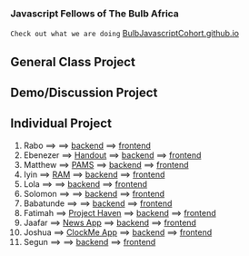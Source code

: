 ### Javascript Fellows of The Bulb Africa
`Check out what we are doing` [BulbJavascriptCohort.github.io](https://bulbjavascriptcohort.github.io/)

## General Class Project


## Demo/Discussion Project

## Individual Project
1. Rabo ==>  ==> [backend]() ==> [frontend]() 
2. Ebenezer ==> [Handout](https://wirehaired-mitten-09e.notion.site/HandOut-2dd9e195ca074b459dba4c5876f7f8bb) ==> [backend]() ==> [frontend]() 
3. Matthew ==> [PAMS](https://www.notion.so/martmal/PAMS-92d047e2ed064416bf7c151a6ea5deff) ==> [backend]() ==> [frontend]() 
4. Iyin ==> [RAM](https://www.notion.so/Random-Messaging-App-6d13f05d5f804dfb91a2cfc6c6916e7f) ==> [backend]() ==> [frontend]() 
5. Lola ==>  ==> [backend]() ==> [frontend]() 
6. Solomon ==>  ==> [backend]() ==> [frontend]() 
7. Babatunde ==>  ==> [backend]() ==> [frontend]() 
8. Fatimah ==> [Project Haven](https://www.notion.so/projectHAVEN-acf9b61912404423bb6d2a2570b87caf) ==> [backend]() ==> [frontend]() 
9. Jaafar ==> [News App](https://www.notion.so/projectHAVEN-acf9b61912404423bb6d2a2570b87caf)  ==> [backend]() ==> [frontend]() 
10. Joshua ==> [ClockMe App](https://www.notion.so/ClockME-APP-cc87bcf673064545b3b35510758cfc20)  ==> [backend]() ==> [frontend]() 
11. Segun ==>  ==> [backend]() ==> [frontend]() 
